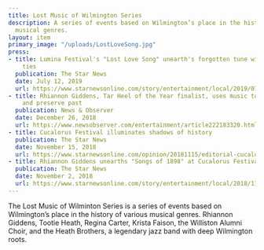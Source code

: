 ```yaml
---
title: Lost Music of Wilmington Series
description: A series of events based on Wilmington’s place in the history of various
  musical genres.
layout: item
primary_image: "/uploads/LostLoveSong.jpg"
press:
- title: Lumina Festival's "Lost Love Song" unearth's forgotten tune with Wilmington
    ties
  publication: The Star News
  date: July 12, 2019
  url: https://www.starnewsonline.com/story/entertainment/local/2019/07/12/lumina-festivals-lost-love-song-unearths-forgotten-tune-with-wilmington-ties/4709363007/
- title: Rhiannon Giddens, Tar Heel of the Year finalist, uses music to enlighten
    and preserve past
  publication: News & Observer
  date: December 26, 2018
  url: https://www.newsobserver.com/entertainment/article222183320.html
- title: Cucalorus Festival illuminates shadows of history
  publication: The Star News
  date: November 15, 2018
  url: https://www.starnewsonline.com/opinion/20181115/editorial-cucalorus-festival-illuminates-shadows-of-history?rssfeed=true
- title: Rhiannon Giddens unearths "Songs of 1898" at Cucalorus Festival
  publication: The Star News
  date: November 2, 2018
  url: https://www.starnewsonline.com/story/entertainment/local/2018/11/02/rhiannon-giddens-unearths-songs-of-1898-at-cucalorus-festival/9215360007/
---
```


The Lost Music of Wilminton Series is a series of events based on Wilmington’s place in the history of various musical genres. Rhiannon Giddens, Tootie Heath, Regina Carter, Krista Faison, the Williston Alumni Choir, and the Heath Brothers, a legendary jazz band with deep Wilmington roots. 